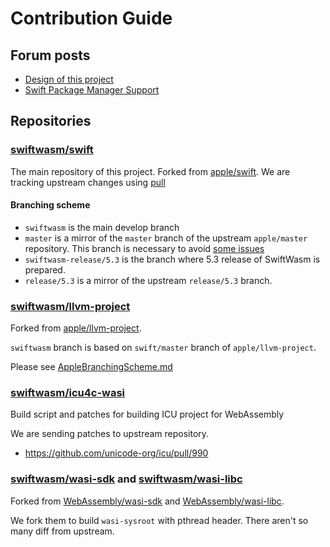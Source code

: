 # Contribution Guide

## Forum posts

- [Design of this project](https://forums.swift.org/t/wasm-support/16087/14)
- [Swift Package Manager Support](https://forums.swift.org/t/webassembly-swiftpm/34343)

## Repositories

### [swiftwasm/swift](https://github.com/swiftwasm/swift)

The main repository of this project. Forked from [apple/swift](https://github.com/swiftwasm/swift). We are tracking upstream changes using [pull](https://github.com/wei/pull)

#### Branching scheme

- `swiftwasm` is the main develop branch
- `master` is a mirror of the `master` branch of the upstream `apple/master` repository. This branch is necessary to avoid [some issues](https://github.com/swiftwasm/swift/pull/36)
- `swiftwasm-release/5.3` is the branch where 5.3 release of SwiftWasm is prepared.
- `release/5.3` is a mirror of the upstream `release/5.3` branch.

### [swiftwasm/llvm-project](https://github.com/swiftwasm/llvm-project)

Forked from [apple/llvm-project](https://github.com/apple/llvm-project).

`swiftwasm` branch is based on `swift/master` branch of `apple/llvm-project`.

Please see [AppleBranchingScheme.md](https://github.com/apple/llvm-project/blob/apple/master/apple-docs/AppleBranchingScheme.md)


### [swiftwasm/icu4c-wasi](https://github.com/swiftwasm/icu4c-wasi)

Build script and patches for building ICU project for WebAssembly

We are sending patches to upstream repository.

- https://github.com/unicode-org/icu/pull/990

### [swiftwasm/wasi-sdk](https://github.com/swiftwasm/wasi-sdk) and [swiftwasm/wasi-libc](https://github.com/swiftwasm/wasi-libc)

Forked from [WebAssembly/wasi-sdk](https://github.com/WebAssembly/wasi-sdk) and [WebAssembly/wasi-libc](https://github.com/WebAssembly/wasi-libc).

We fork them to build `wasi-sysroot` with pthread header. There aren't so many diff from upstream.
